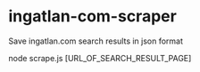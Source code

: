 # ingatlan-com-scraper
Save ingatlan.com search results in json format

node scrape.js [URL_OF_SEARCH_RESULT_PAGE]
